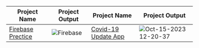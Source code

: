 | Project  Name  | Project Output | Project  Name  | Project Output |
| ------------- | ------------- | ------------- | ------------- |
|[Firebase Prectice](https://github.com/RoySujon/firebase_prectice)|![Firebase](https://github.com/RoySujon/firebase_prectice/assets/48433293/4489bb85-0160-495f-98d3-1af6407cabc0)|[Covid-19 Update App](https://github.com/RoySujon/covid_19)|![Oct-15-2023 12-20-37](https://github.com/RoySujon/firebase_prectice/assets/48433293/524fc891-e94d-4091-94fc-eef52c7bf775)


